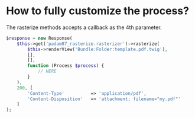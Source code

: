 # How to fully customize the process?

The rasterize methods accepts a callback as the 4th parameter.

```php
$response = new Response(
    $this->get('padam87_rasterize.rasterizer')->rasterize(
        $this->renderView('Bundle:Folder:template.pdf.twig'),
        [],
        [],
        function (Process $process) {
            // HERE
        }
    ),
    200, [
        'Content-Type'          => 'application/pdf',
        'Content-Disposition'   => 'attachment; filename="my.pdf"'
    ]
);
```
